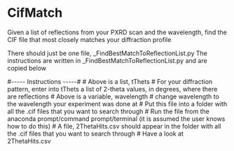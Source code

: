 # CifMatch
Given a list of reflections from your PXRD scan and the wavelength, find the CIF file that most closely matches your diffraction profile

There should just be one file, _FindBestMatchToReflectionList.py
The instructions are written in _FindBestMatchToReflectionList.py and are copied below

\#----- Instructions -----#
\# Above is a list, tThets
\# For your diffraction pattern, enter into tThets a list of 2-theta values, in degrees, where there are reflections
\# Above is a variable, wavelength
\# change wavelength to the wavelength your experiment was done at
\# Put this file into a folder with all the .cif files that you want to search through
\# Run the file from the anaconda prompt/command prompt/terminal (it is assumed the user knows how to do this)
\# A file, 2ThetaHits.csv should appear in the folder with all the .cif files that you want to search through
\# Have a look at 2ThetaHits.csv
